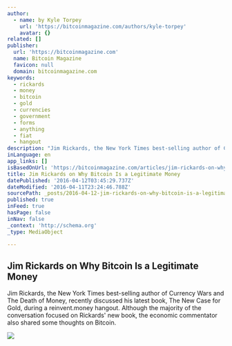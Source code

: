 ```yaml
---
author:
  - name: by Kyle Torpey
    url: 'https://bitcoinmagazine.com/authors/kyle-torpey'
    avatar: {}
related: []
publisher:
  url: 'https://bitcoinmagazine.com'
  name: Bitcoin Magazine
  favicon: null
  domain: bitcoinmagazine.com
keywords:
  - rickards
  - money
  - bitcoin
  - gold
  - currencies
  - government
  - forms
  - anything
  - fiat
  - hangout
description: "Jim Rickards, the New York Times best-selling author of Currency Wars and The Death of Money, recently discussed his latest book, The New Case for Gold, during a reinvent.money hangout. Although the majority of the conversation focused on Rickards' new book, the economic commentator also shared some thoughts on Bitcoin."
inLanguage: en
app_links: []
isBasedOnUrl: 'https://bitcoinmagazine.com/articles/jim-rickards-on-why-bitcoin-is-a-legitimate-money-1460401346'
title: Jim Rickards on Why Bitcoin Is a Legitimate Money
datePublished: '2016-04-12T03:45:29.737Z'
dateModified: '2016-04-11T23:24:46.788Z'
sourcePath: _posts/2016-04-12-jim-rickards-on-why-bitcoin-is-a-legitimate-money.md
published: true
inFeed: true
hasPage: false
inNav: false
_context: 'http://schema.org'
_type: MediaObject

---
```

<article style=""><h1>Jim Rickards on Why Bitcoin Is a Legitimate Money</h1><p>Jim Rickards, the New York Times best-selling author of Currency Wars and The Death of Money, recently discussed his latest book, The New Case for Gold, during a reinvent.money hangout. Although the majority of the conversation focused on Rickards' new book, the economic commentator also shared some thoughts on Bitcoin.</p><img src="https://assets.btcinc.io/img/articles/jim-rickards-on-why-bitcoin-is-a-legitimate-money.jpg" /></article>